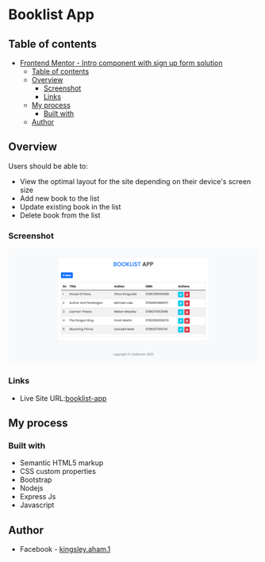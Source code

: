 # Booklist App

## Table of contents

- [Frontend Mentor - Intro component with sign up form solution](#frontend-mentor---intro-component-with-sign-up-form-solution)
  - [Table of contents](#table-of-contents)
  - [Overview](#overview)
    - [Screenshot](#screenshot)
    - [Links](#links)
  - [My process](#my-process)
    - [Built with](#built-with)
  - [Author](#author)

## Overview

Users should be able to:

- View the optimal layout for the site depending on their device's screen size
- Add new book to the list
- Update existing book in the list
- Delete book from the list

### Screenshot

![screenshot](./design/desktop-design.png)

### Links

- Live Site URL:[booklist-app](https://nodejs-booklist-app.herokuapp.com/)

## My process

### Built with

- Semantic HTML5 markup
- CSS custom properties
- Bootstrap
- Nodejs
- Express Js
- Javascript

## Author

- Facebook - [kingsley.aham.1](https://www.facebook.com/kingsley.aham.1)
